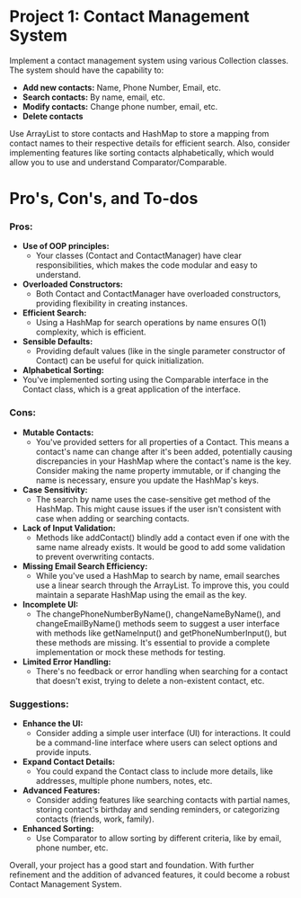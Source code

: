 # Project 1: Contact Management System

Implement a contact management system using various Collection classes. The system should have the capability to:

- **Add new contacts:** Name, Phone Number, Email, etc.
- **Search contacts:** By name, email, etc.
- **Modify contacts:** Change phone number, email, etc.
- **Delete contacts**

Use ArrayList to store contacts and HashMap to store a mapping from contact names to their respective details for efficient search. Also, consider implementing features like sorting contacts alphabetically, which would allow you to use and understand Comparator/Comparable.


# Pro's, Con's, and To-dos
### Pros:
- **Use of OOP principles:**
  - Your classes (Contact and ContactManager) have clear responsibilities, which makes the code modular and easy to understand.
- **Overloaded Constructors:**
  - Both Contact and ContactManager have overloaded constructors, providing flexibility in creating instances.
- **Efficient Search:**
  - Using a HashMap for search operations by name ensures O(1) complexity, which is efficient.
- **Sensible Defaults:**
  - Providing default values (like in the single parameter constructor of Contact) can be useful for quick initialization.
- **Alphabetical Sorting:**
-   You've implemented sorting using the Comparable interface in the Contact class, which is a great application of the interface.
### Cons:
- **Mutable Contacts:** 
  - You've provided setters for all properties of a Contact. This means a contact's name can change after it's been added, potentially causing discrepancies in your HashMap where the contact's name is the key. Consider making the name property immutable, or if changing the name is necessary, ensure you update the HashMap's keys.
- **Case Sensitivity:** 
  - The search by name uses the case-sensitive get method of the HashMap. This might cause issues if the user isn't consistent with case when adding or searching contacts.
- **Lack of Input Validation:** 
  - Methods like addContact() blindly add a contact even if one with the same name already exists. It would be good to add some validation to prevent overwriting contacts.
- **Missing Email Search Efficiency:** 
  - While you've used a HashMap to search by name, email searches use a linear search through the ArrayList. To improve this, you could maintain a separate HashMap using the email as the key.
- **Incomplete UI:** 
  - The changePhoneNumberByName(), changeNameByName(), and changeEmailByName() methods seem to suggest a user interface with methods like getNameInput() and getPhoneNumberInput(), but these methods are missing. It's essential to provide a complete implementation or mock these methods for testing.
- **Limited Error Handling:** 
  - There's no feedback or error handling when searching for a contact that doesn't exist, trying to delete a non-existent contact, etc.
### Suggestions:
- **Enhance the UI:** 
  - Consider adding a simple user interface (UI) for interactions. It could be a command-line interface where users can select options and provide inputs.
- **Expand Contact Details:** 
  - You could expand the Contact class to include more details, like addresses, multiple phone numbers, notes, etc.
- **Advanced Features:** 
  - Consider adding features like searching contacts with partial names, storing contact's birthday and sending reminders, or categorizing contacts (friends, work, family).
- **Enhanced Sorting:** 
  - Use Comparator to allow sorting by different criteria, like by email, phone number, etc.

Overall, your project has a good start and foundation. With further refinement and the addition of advanced features, it could become a robust Contact Management System.
